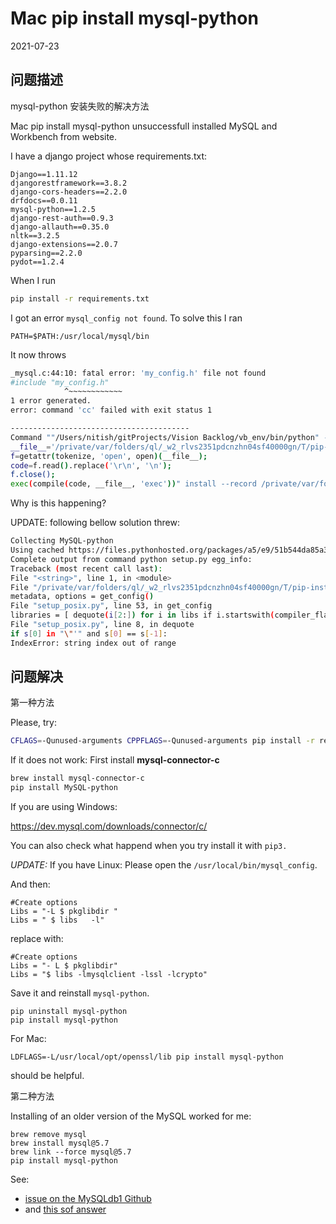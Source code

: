 # Mac pip install mysql-python

2021-07-23

## 问题描述

mysql-python 安装失败的解决方法

Mac pip install mysql-python unsuccessfulI installed MySQL and Workbench from website.

I have a django project whose requirements.txt:

```
Django==1.11.12
djangorestframework==3.8.2
django-cors-headers==2.2.0
drfdocs==0.0.11
mysql-python==1.2.5
django-rest-auth==0.9.3
django-allauth==0.35.0
nltk==3.2.5
django-extensions==2.0.7
pyparsing==2.2.0
pydot==1.2.4
```

When I run

```bash
pip install -r requirements.txt
```

I got an error `mysql_config not found`. To solve this I ran

```
PATH=$PATH:/usr/local/mysql/bin
```

It now throws

```bash
_mysql.c:44:10: fatal error: 'my_config.h' file not found
#include "my_config.h"
            ^~~~~~~~~~~~~
1 error generated.
error: command 'cc' failed with exit status 1

----------------------------------------
Command ""/Users/nitish/gitProjects/Vision Backlog/vb_env/bin/python" -u -c "import setuptools,tokenize;
__file__='/private/var/folders/ql/_w2_rlvs2351pdcnzhn04sf40000gn/T/pip-install-M4ue9E/mysql-python/setup.py';
f=getattr(tokenize, 'open', open)(__file__);
code=f.read().replace('\r\n', '\n');
f.close();
exec(compile(code, __file__, 'exec'))" install --record /private/var/folders/ql/_w2_rlvs2351pdcnzhn04sf40000gn/T/pip-record-7OCzf1/install-record.txt --single-version-externally-managed --compile --install-headers "/Users/nitish/gitProjects/Vision Backlog/vb_env/include/site/python2.7/mysql-python"" failed with error code 1 in /private/var/folders/ql/_w2_rlvs2351pdcnzhn04sf40000gn/T/pip-install-M4ue9E/mysql-python/
```

Why is this happening?

UPDATE: following bellow solution threw:

```bash
Collecting MySQL-python
Using cached https://files.pythonhosted.org/packages/a5/e9/51b544da85a36a68debe7a7091f068d802fc515a3a202652828c73453cad/MySQL-python-1.2.5.zip
Complete output from command python setup.py egg_info:
Traceback (most recent call last):
File "<string>", line 1, in <module>
File "/private/var/folders/ql/_w2_rlvs2351pdcnzhn04sf40000gn/T/pip-install-X6b4rU/MySQL-python/setup.py", line 17, in <module>
metadata, options = get_config()
File "setup_posix.py", line 53, in get_config
libraries = [ dequote(i[2:]) for i in libs if i.startswith(compiler_flag("l")) ]
File "setup_posix.py", line 8, in dequote
if s[0] in "\"'" and s[0] == s[-1]:
IndexError: string index out of range
```

## 问题解决

第一种方法

Please, try:

```bash
CFLAGS=-Qunused-arguments CPPFLAGS=-Qunused-arguments pip install -r requirements.txt
```

If it does not work: First install **mysql-connector-c**

```bash
brew install mysql-connector-c
pip install MySQL-python
```

If you are using Windows:

https://dev.mysql.com/downloads/connector/c/

You can also check what happend when you try install it with `pip3.`

_UPDATE:_ If you have Linux: Please open the `/usr/local/bin/mysql_config`.

And then:

```
#Create options
Libs = "-L $ pkglibdir "
Libs = " $ libs   -l"
```

replace with:

```
#Create options
Libs = "- L $ pkglibdir"
Libs = "$ libs -lmysqlclient -lssl -lcrypto"
```

Save it and reinstall `mysql-python`.

```
pip uninstall mysql-python
pip install mysql-python
```

For Mac:

```
LDFLAGS=-L/usr/local/opt/openssl/lib pip install mysql-python
```

should be helpful.

第二种方法

Installing of an older version of the MySQL worked for me:

```
brew remove mysql
brew install mysql@5.7
brew link --force mysql@5.7
pip install mysql-python
```

See:

- [issue on the MySQLdb1 Github](https://github.com/farcepest/MySQLdb1/issues/119)
- and [this sof answer](https://stackoverflow.com/questions/51343325/command-cc-failed-with-exit-status-1-on-osx-high-sierra/51351548#51351548)
